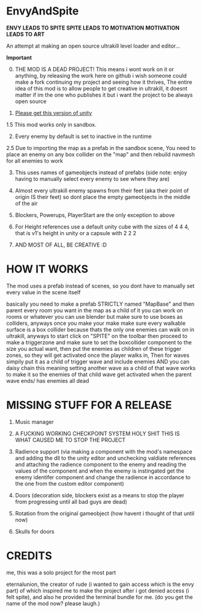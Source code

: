 # EnvyAndSpite
**ENVY LEADS TO SPITE**
**SPITE LEADS TO MOTIVATION**
**MOTIVATION LEADS TO ART**

An attempt at making an open source ultrakill level loader and editor...

**Important** 

 0. THE MOD IS A DEAD PROJECT! This means i wont work on it or anything, by releasing the work here on github i wish someone could make a fork continuing my project and seeing how it thrives, The entire idea of this mod is to allow people to get creative in ultrakill, it doesnt matter if im the one who publishes it but i want the project to  be always open source

 1. [Please get this version of unity](https://unity.com/releases/editor/whats-new/2019.4.40)

 1.5 This mod works only in sandbox.

 2. Every enemy by default is set to inactive in the runtime

 2.5 Due to importing the map as a prefab in the sandbox scene, You need to place an enemy on any box collider on the "map" and then rebuild navmesh for all enemies to work

 3. This uses names of gameobjects instead of prefabs (side note: enjoy having to manually select every enemy to see where they are)

 4. Almost every ultrakill enemy spawns from their feet (aka their point of origin IS their feet) so dont place the empty gameobjects in the middle of the air 

 5. Blockers, Powerups, PlayerStart are the only exception to above

 6. For Height references use a default unity cube with the sizes of 4 4 4, that is v1's height in unity or a capsule with 2 2 2

 7. AND MOST OF ALL, BE CREATIVE :D
 
    

# HOW IT WORKS

The mod uses a prefab instead of scenes, so you dont have to manually set every value in the scene itself

basically you need to make a prefab STRICTLY named "MapBase" and then parent every room you want in the map as a child of it you can work on rooms or whatever you can use blender but make sure to use boxes as colliders, anyways once you make your make make sure every walkable surface is a box collider because thats the only one enemies can walk on in ultrakill, anyways to start click on "SPITE" on the toolbar then proceed to make a triggerzone and make sure to set the boxcollider component to the size you actual want, then put the enemies as children of these trigger zones, so they will get activated once the player walks in, Then for waves simpily put it as a child of trigger wave and include enemies AND you can daisy chain this meaning setting another wave as a child of that wave works to make it so the enemies of that child wave get activated when the parent wave ends/ has enemies all dead

# MISSING STUFF FOR A RELEASE
 1. Music manager

 2. A FUCKING WORKING CHECKPOINT SYSTEM HOLY SHIT THIS IS WHAT CAUSED ME TO STOP THE PROJECT

 3. Radience support (via making a component with the mod's namespace and adding the dll to the unity editor and unchecking valdiate references and attaching the radience component to the enemy and reading the values of the component and when the enemy is instingated get the enemy identifer component and change the radience in accordance to the one from the custom editor component)

 4. Doors (decoration side, blockers exist as a means to stop the player from progressing until all bad guys are dead)

 5. Rotation from the original gameobject (how havent i thought of that until now)

 6. Skulls for doors

# CREDITS 

me, this was a solo project for the most part

eternalunion, the creator of rude (i wanted to gain access which is the envy part) of which inspired me to make the project after i got denied access (i felt spite), and also he provided the terminal bundle for me. (do you get the name of the mod now? please laugh.)
